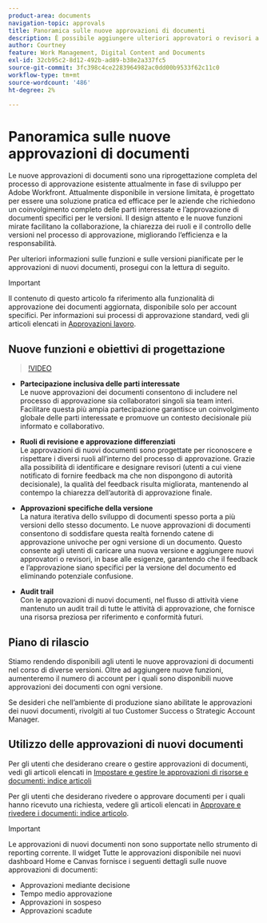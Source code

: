 ```yaml
---
product-area: documents
navigation-topic: approvals
title: Panoramica sulle nuove approvazioni di documenti
description: È possibile aggiungere ulteriori approvatori o revisori a un documento che dispone già di approvazioni in sospeso.
author: Courtney
feature: Work Management, Digital Content and Documents
exl-id: 32cb95c2-8d12-492b-ad89-b38e2a337fc5
source-git-commit: 3fc398c4ce2283964982ac0dd00b9533f62c11c0
workflow-type: tm+mt
source-wordcount: '486'
ht-degree: 2%

---
```


# Panoramica sulle nuove approvazioni di documenti

Le nuove approvazioni di documenti sono una riprogettazione completa del processo di approvazione esistente attualmente in fase di sviluppo per Adobe Workfront. Attualmente disponibile in versione limitata, è progettato per essere una soluzione pratica ed efficace per le aziende che richiedono un coinvolgimento completo delle parti interessate e l’approvazione di documenti specifici per le versioni. Il design attento e le nuove funzioni mirate facilitano la collaborazione, la chiarezza dei ruoli e il controllo delle versioni nel processo di approvazione, migliorando l’efficienza e la responsabilità.

Per ulteriori informazioni sulle funzioni e sulle versioni pianificate per le approvazioni di nuovi documenti, prosegui con la lettura di seguito.

>[!IMPORTANT]
>
>Il contenuto di questo articolo fa riferimento alla funzionalità di approvazione dei documenti aggiornata, disponibile solo per account specifici. Per informazioni sui processi di approvazione standard, vedi gli articoli elencati in [Approvazioni lavoro](/help/quicksilver/review-and-approve-work/manage-approvals/manage-approvals.md).

## Nuove funzioni e obiettivi di progettazione

>[!VIDEO](https://video.tv.adobe.com/v/3420544/)

* **Partecipazione inclusiva delle parti interessate**\
    Le nuove approvazioni dei documenti consentono di includere nel processo di approvazione sia collaboratori singoli sia team interi. Facilitare questa più ampia partecipazione garantisce un coinvolgimento globale delle parti interessate e promuove un contesto decisionale più informato e collaborativo.

* **Ruoli di revisione e approvazione differenziati**\
    Le approvazioni di nuovi documenti sono progettate per riconoscere e rispettare i diversi ruoli all’interno del processo di approvazione. Grazie alla possibilità di identificare e designare revisori (utenti a cui viene notificato di fornire feedback ma che non dispongono di autorità decisionale), la qualità del feedback risulta migliorata, mantenendo al contempo la chiarezza dell’autorità di approvazione finale.

* **Approvazioni specifiche della versione**\
    La natura iterativa dello sviluppo di documenti spesso porta a più versioni dello stesso documento. Le nuove approvazioni di documenti consentono di soddisfare questa realtà fornendo catene di approvazione univoche per ogni versione di un documento. Questo consente agli utenti di caricare una nuova versione e aggiungere nuovi approvatori o revisori, in base alle esigenze, garantendo che il feedback e l’approvazione siano specifici per la versione del documento ed eliminando potenziale confusione.

* **Audit trail**\
    Con le approvazioni di nuovi documenti, nel flusso di attività viene mantenuto un audit trail di tutte le attività di approvazione, che fornisce una risorsa preziosa per riferimento e conformità futuri.

## Piano di rilascio

Stiamo rendendo disponibili agli utenti le nuove approvazioni di documenti nel corso di diverse versioni. Oltre ad aggiungere nuove funzioni, aumenteremo il numero di account per i quali sono disponibili nuove approvazioni dei documenti con ogni versione.

Se desideri che nell’ambiente di produzione siano abilitate le approvazioni dei nuovi documenti, rivolgiti al tuo Customer Success o Strategic Account Manager.

## Utilizzo delle approvazioni di nuovi documenti

Per gli utenti che desiderano creare o gestire approvazioni di documenti, vedi gli articoli elencati in [Impostare e gestire le approvazioni di risorse e documenti: indice articoli](/help/quicksilver/review-and-approve-work/document-reviews-and-approvals/manage-document-approvals/set-up-and-manage-doc-asset-approvals-toc.md)

Per gli utenti che desiderano rivedere o approvare documenti per i quali hanno ricevuto una richiesta, vedere gli articoli elencati in [Approvare e rivedere i documenti: indice articolo](/help/quicksilver/review-and-approve-work/document-reviews-and-approvals/review-and-approve-documents/review-documents-toc.md).

>[!IMPORTANT]
>
>Le approvazioni di nuovi documenti non sono supportate nello strumento di reporting corrente. Il widget Tutte le approvazioni disponibile nei nuovi dashboard Home e Canvas fornisce i seguenti dettagli sulle nuove approvazioni di documenti:
>
>* Approvazioni mediante decisione
>* Tempo medio approvazione
>* Approvazioni in sospeso
>* Approvazioni scadute

